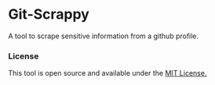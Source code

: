 # Git-Scrappy
A tool to scrape sensitive information from a github profile.

### License
This tool is open source and available under the [MIT License.](/LICENSE)
